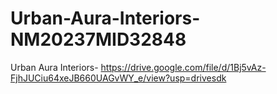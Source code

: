 # Urban-Aura-Interiors-NM20237MID32848


Urban Aura Interiors- https://drive.google.com/file/d/1Bj5vAz-FjhJUCiu64xeJB660UAGvWY_e/view?usp=drivesdk
